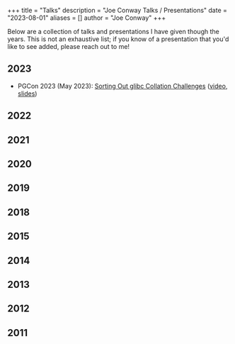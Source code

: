 +++
title = "Talks"
description = "Joe Conway Talks / Presentations"
date = "2023-08-01"
aliases = []
author = "Joe Conway"
+++

Below are a collection of talks and presentations I have given though the years. This is not an exhaustive list; if you know of a presentation that you'd like to see added, please reach out to me!

## 2023

- PGCon 2023 (May 2023): [Sorting Out glibc Collation Challenges](https://www.pgcon.org/events/pgcon_2023/schedule/session/345-sorting-out-glibc-collation-challenges/) ([video](https://youtu.be/0E6O-V8Jato), [slides](https://www.joeconway.com/presentations/glibc_issues-PGCon-2023.pdf))

## 2022


## 2021


## 2020



## 2019



## 2018



## 2015



## 2014



## 2013



## 2012



## 2011

